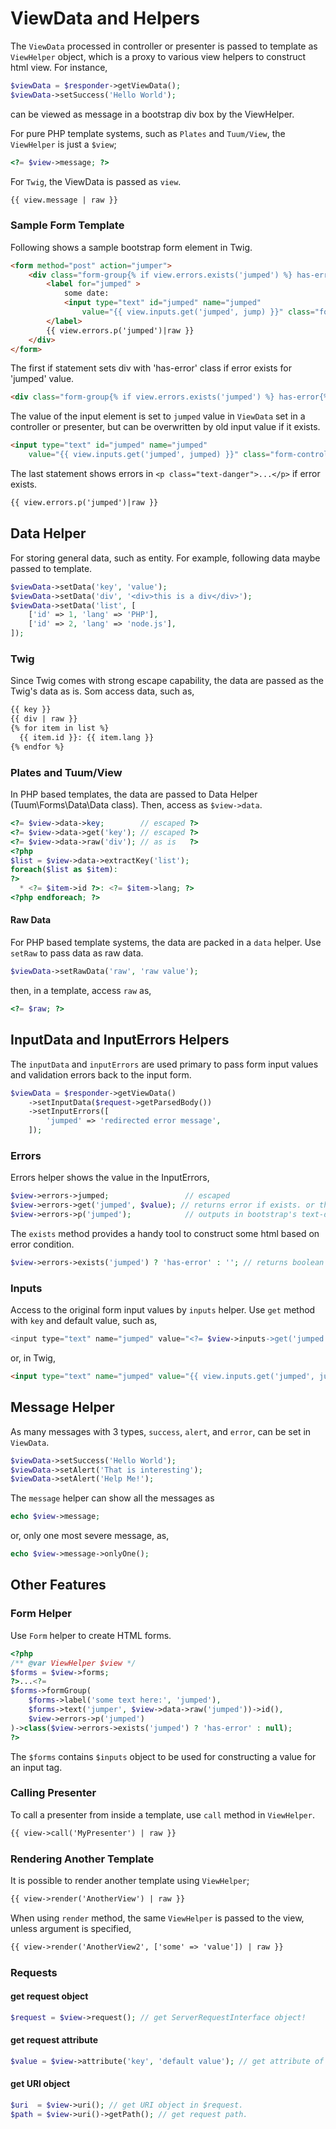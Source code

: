 ViewData and Helpers
====================

The `ViewData` processed in controller or presenter is passed to template as `ViewHelper` object, 
which is a proxy to various view helpers to construct html view. For instance, 

```php
$viewData = $responder->getViewData();
$viewData->setSuccess('Hello World');
```

can be viewed as message in a bootstrap div box by the ViewHelper.


For pure PHP template systems, such as `Plates` and `Tuum/View`, 
the `ViewHelper` is just a `$view`;

```php
<?= $view->message; ?>
```

For `Twig`, the ViewData is passed as `view`.

```html
{{ view.message | raw }}
```

### Sample Form Template

Following shows a sample bootstrap form element in Twig. 

```html
<form method="post" action="jumper">
    <div class="form-group{% if view.errors.exists('jumped') %} has-error{% endif %}">
        <label for="jumped" >
            some date:
            <input type="text" id="jumped" name="jumped" 
                value="{{ view.inputs.get('jumped', jump) }}" class="form-control" />
        </label>
        {{ view.errors.p('jumped')|raw }}
    </div>
</form>
```

The first if statement sets div with 'has-error' class if error exists for 'jumped' value. 

```html
<div class="form-group{% if view.errors.exists('jumped') %} has-error{% endif %}">
```

The value of the input element is set to `jumped` value in `ViewData` set in a controller or 
presenter, but can be overwritten by old input value if it exists. 

```html
<input type="text" id="jumped" name="jumped" 
    value="{{ view.inputs.get('jumped', jumped) }}" class="form-control" />
```

The last statement shows errors in `<p class="text-danger">...</p>` if error exists. 

```html
{{ view.errors.p('jumped')|raw }}
```


Data Helper
----

For storing general data, such as entity. 
For example, following data maybe passed to template. 

```php
$viewData->setData('key', 'value');
$viewData->setData('div', '<div>this is a div</div>');
$viewData->setData('list', [
    ['id' => 1, 'lang' => 'PHP'],
    ['id' => 2, 'lang' => 'node.js'],
]);
```


### Twig

Since Twig comes with strong escape capability, the data are 
passed as the Twig's data as is. Som access data, such as, 

```html
{{ key }}
{{ div | raw }}
{% for item in list %}
  {{ item.id }}: {{ item.lang }}
{% endfor %}
```

### Plates and Tuum/View

In PHP based templates, the data are passed to Data Helper 
(Tuum\Forms\Data\Data class). Then, access as `$view->data`. 

```php
<?= $view->data->key;        // escaped ?>
<?= $view->data->get('key'); // escaped ?>
<?= $view->data->raw('div'); // as is   ?>
<?php
$list = $view->data->extractKey('list');
foreach($list as $item):
?>
  * <?= $item->id ?>: <?= $item->lang; ?>
<?php endforeach; ?>
```

#### Raw Data

For PHP based template systems, the data are packed in a `data` helper. 
Use `setRaw` to pass data as raw data. 

```php
$viewData->setRawData('raw', 'raw value');
```

then, in a template, access `raw` as,

```php
<?= $raw; ?>
```

InputData and InputErrors Helpers
-------------------------

The `inputData` and `inputErrors` are used primary to pass form input values 
and validation errors back to the input form. 

```php
$viewData = $responder->getViewData()
    ->setInputData($request->getParsedBody())
    ->setInputErrors([
        'jumped' => 'redirected error message',
    ]);
```

### Errors 

Errors helper shows the value in the InputErrors,

```php
$view->errors->jumped;                 // escaped
$view->errors->get('jumped', $value); // returns error if exists. or the $value.
$view->errors->p('jumped');            // outputs in bootstrap's text-danger class. 
```

The `exists` method provides a handy tool to construct some html based on 
error condition. 

```php
$view->errors->exists('jumped') ? 'has-error' : ''; // returns boolean if error exists.  
```

### Inputs 

Access to the original form input values by `inputs` helper. 
Use `get` method with `key` and default value, such as,

```php
<input type="text" name="jumped" value="<?= $view->inputs->get('jumped', $jumped) ?>" class="form-control" />
```

or, in Twig,

```html
<input type="text" name="jumped" value="{{ view.inputs.get('jumped', jumped) }}" class="form-control" />
```


Message Helper
-------

As many messages with 3 types, `success`, `alert`, and `error`, can be set in `ViewData`. 

```php
$viewData->setSuccess('Hello World');
$viewData->setAlert('That is interesting');
$viewData->setAlert('Help Me!');
```

The `message` helper can show all the messages as

```php
echo $view->message;
```

or, only one most severe message, as,

```php
echo $view->message->onlyOne();
```

Other Features
-----

### Form Helper

Use `Form` helper to create HTML forms. 
 
```php
<?php 
/** @var ViewHelper $view */
$forms = $view->forms;
?>...<?=
$forms->formGroup(
    $forms->label('some text here:', 'jumped'),
    $forms->text('jumper', $view->data->raw('jumped'))->id(),
    $view->errors->p('jumped')
)->class($view->errors->exists('jumped') ? 'has-error' : null);
?>
```

The `$forms` contains `$inputs` object to be used for constructing a value for an input tag. 

### Calling Presenter

To call a presenter from inside a template, use `call` method in `ViewHelper`. 

```html
{{ view->call('MyPresenter') | raw }}
```

### Rendering Another Template

It is possible to render another template using `ViewHelper`;

```html
{{ view->render('AnotherView') | raw }}
```

When using `render` method, the same `ViewHelper` is passed to the view, 
unless argument is specified, 

```html
{{ view->render('AnotherView2', ['some' => 'value']) | raw }}
```

### Requests

#### get request object

```php
$request = $view->request(); // get ServerRequestInterface object! 
```

#### get request attribute

```php
$value = $view->attribute('key', 'default value'); // get attribute of the $request
```

#### get URI object

```php
$uri  = $view->uri(); // get URI object in $request.
$path = $view->uri()->getPath(); // get request path. 
```
